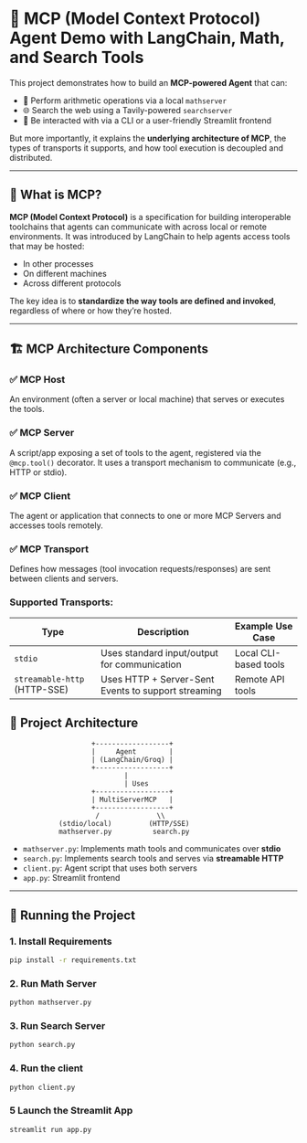 # 🤖 MCP (Model Context Protocol) Agent Demo with LangChain, Math, and Search Tools

This project demonstrates how to build an **MCP-powered Agent** that can:
- 🧠 Perform arithmetic operations via a local `mathserver`
- 🌐 Search the web using a Tavily-powered `searchserver`
- 💬 Be interacted with via a CLI or a user-friendly Streamlit frontend

But more importantly, it explains the **underlying architecture of MCP**, the types of transports it supports, and how tool execution is decoupled and distributed.

---

## 📘 What is MCP?

**MCP (Model Context Protocol)** is a specification for building interoperable toolchains that agents can communicate with across local or remote environments. It was introduced by LangChain to help agents access tools that may be hosted:
- In other processes
- On different machines
- Across different protocols

The key idea is to **standardize the way tools are defined and invoked**, regardless of where or how they’re hosted.

---

## 🏗️ MCP Architecture Components


### ✅ MCP Host
An environment (often a server or local machine) that serves or executes the tools.

### ✅ MCP Server
A script/app exposing a set of tools to the agent, registered via the `@mcp.tool()` decorator. It uses a transport mechanism to communicate (e.g., HTTP or stdio).

### ✅ MCP Client
The agent or application that connects to one or more MCP Servers and accesses tools remotely.

### ✅ MCP Transport
Defines how messages (tool invocation requests/responses) are sent between clients and servers.

### Supported Transports:
| Type         | Description                                          | Example Use Case        |
|--------------|------------------------------------------------------|--------------------------|
| `stdio`      | Uses standard input/output for communication         | Local CLI-based tools    |
| `streamable-http` (HTTP-SSE) | Uses HTTP + Server-Sent Events to support streaming | Remote API tools         |

## 🚀 Project Architecture

                        +------------------+
                        |     Agent        |
                        | (LangChain/Groq) |
                        +------------------+
                                |
                                | Uses
                        +------------------+
                        | MultiServerMCP   |
                        +------------------+
                         /              \\
                (stdio/local)         (HTTP/SSE)
                mathserver.py          search.py

- `mathserver.py`: Implements math tools and communicates over **stdio**
- `search.py`: Implements search tools and serves via **streamable HTTP**
- `client.py`: Agent script that uses both servers
- `app.py`: Streamlit frontend

---

## 🚀 Running the Project

### 1. Install Requirements
```bash
pip install -r requirements.txt
```

### 2. Run Math Server
```bash
python mathserver.py
```
### 3. Run Search Server
```bash
python search.py
```

### 4. Run the client
```bash
python client.py
```

### 5 Launch the Streamlit App
```bash
streamlit run app.py
```